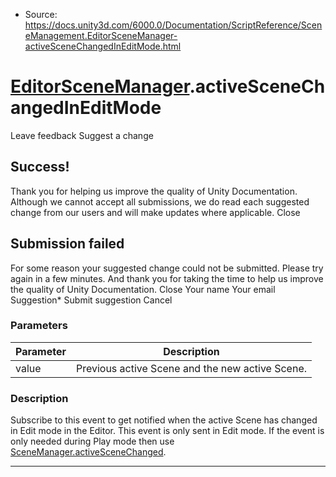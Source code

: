 * Source: https://docs.unity3d.com/6000.0/Documentation/ScriptReference/SceneManagement.EditorSceneManager-activeSceneChangedInEditMode.html

#  [EditorSceneManager](https://docs.unity3d.com/6000.0/Documentation/ScriptReference/SceneManagement.EditorSceneManager.html).activeSceneChangedInEditMode
Leave feedback
Suggest a change
## Success!
Thank you for helping us improve the quality of Unity Documentation. Although we cannot accept all submissions, we do read each suggested change from our users and will make updates where applicable.
Close
## Submission failed
For some reason your suggested change could not be submitted. Please <a>try again</a> in a few minutes. And thank you for taking the time to help us improve the quality of Unity Documentation.
Close
Your name Your email Suggestion* Submit suggestion
Cancel
### Parameters
Parameter | Description  
---|---  
value | Previous active Scene and the new active Scene.  
### Description
Subscribe to this event to get notified when the active Scene has changed in Edit mode in the Editor.
This event is only sent in Edit mode. If the event is only needed during Play mode then use [SceneManager.activeSceneChanged](https://docs.unity3d.com/6000.0/Documentation/ScriptReference/SceneManagement.SceneManager-activeSceneChanged.html).
* * *
